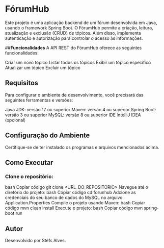 # **FórumHub**  

Este projeto é uma aplicação backend de um fórum desenvolvida em Java, usando o framework Spring Boot. O FórumHub permite a criação, leitura, atualização e exclusão (CRUD) de tópicos. Além disso, implementa autenticação e autorização para controlar o acesso às informações.

##**Funcionalidades**
A API REST do FórumHub oferece as seguintes funcionalidades:

Criar um novo tópico
Listar todos os tópicos
Exibir um tópico específico
Atualizar um tópico
Excluir um tópico  

## **Requisitos**
Para configurar o ambiente de desenvolvimento, você precisará das seguintes ferramentas e versões:

Java JDK: versão 17 ou superior
Maven: versão 4 ou superior
Spring Boot: versão 3 ou superior
MySQL: versão 8 ou superior
IDE IntelliJ IDEA (opcional)  


## **Configuração do Ambiente**  

Certifique-se de ter instalado os programas e arquivos mencionados acima.

## **Como Executar**  


### **Clone o repositório:**
bash
Copiar código
git clone <URL_DO_REPOSITORIO>
Navegue até o diretório do projeto:
bash
Copiar código
cd forunhub
Adcione as credenciais do seu banco de dados do MySQL no arquivo Application.Properties
Compile o projeto usando Maven:
bash
Copiar código
mvn clean install
Execute o projeto:
bash
Copiar código
mvn spring-boot:run  

## **Autor**  
Desenvolvido por Stéfs Alves.
